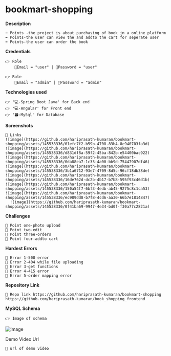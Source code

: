 # bookmart-shopping

 
 
**Description**
 
    ➡️ Points -the project is about purchasing of book in a online platform
    ➡️ Points-the user can view the and addto the cart for seperate user
    ➡️ Points-the user can order the book 
 
 
**Credentials**
 
    👉 Role
        📧Email = "user" | 🔐Password = "user"
        
    👉 Role
        📧Email = "admin" | 🔐Password = "admin"
 
 
**Technologies used**
 
    👉 '💻-Spring Boot Java' for Back end
    👉 '💻-Angular' for Front end
    👉 '🗃️-MySql' for Database
 
 
**Screenshots**
 
    🔗 Links
    ![image](https://github.com/hariprasath-kumaran/bookmart-shopping/assets/145538336/01efc7f2-b59b-4708-83b4-8c940703fa3d)
    ![image](https://github.com/hariprasath-kumaran/bookmart-shopping/assets/145538336/d831df8a-59f2-45ba-842b-e54400bac922)
    ![image](https://github.com/hariprasath-kumaran/bookmart-shopping/assets/145538336/0da88ea7-1c33-4a00-bb9d-75447907df46)
    ![image](https://github.com/hariprasath-kumaran/bookmart-shopping/assets/145538336/3b1a6712-93e7-4709-8d5c-96cf18db38de)
    ![image](https://github.com/hariprasath-kumaran/bookmart-shopping/assets/145538336/16de762d-dc2b-4b17-b7b8-595f93c46d1b)
    ![image](https://github.com/hariprasath-kumaran/bookmart-shopping/assets/145538336/150a54f7-6bf3-4edb-ab45-9275c8c1ca53)
    ![image](https://github.com/hariprasath-kumaran/bookmart-shopping/assets/145538336/ec989dd8-b7f8-4cd6-aa30-66b7e1814847)
      ![image](https://github.com/hariprasath-kumaran/bookmart-shopping/assets/145538336/0f41ba69-9947-4e34-bd0f-f30a77c2821a)






 
 
**Challenges**
 
    🔴 Point one-photo upload
    🔴 Point two-edit 
    🔴 Point three-orders
    🔴 Point four-addto cart
 
**Hardest Errors**
 
    🚩 Error 1-500 error
    🚩 Error 2-404 while file uploading
    🚩 Error 3-get functions
    🚩 Error 4-415 error
    🚩 Error 5-order mapping error
 
 
**Repository Link**
 
    🔗 Repo link https://github.com/hariprasath-kumaran/bookmart-shopping
    https://github.com/hariprasath-kumaran/book_shopping_frontend
 
 
**MySQL Schema**
 
    👉 Image of schema
![image](https://github.com/hariprasath-kumaran/bookmart-shopping/assets/145538336/d3933123-b80c-4ca8-8ca0-9eab34204e74)


 
 
Demo Video Url
 
    🔗 url of demo video
 
 
